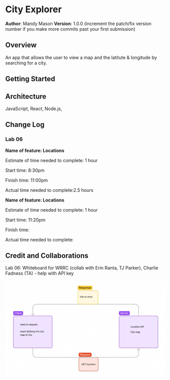 # City Explorer

**Author**: Mandy Mason
**Version**: 1.0.0 (increment the patch/fix version number if you make more commits past your first submission)

## Overview
An app that allows the user to view a map and the latitute & longitude by searching for a city.

## Getting Started
<!-- What are the steps that a user must take in order to build this app on their own machine and get it running? -->

## Architecture
JavaScript, React, Node.js, 

## Change Log

### Lab 06

**Name of feature: Locations**

Estimate of time needed to complete: 1 hour

Start time: 8:30pm

Finish time: 11:00pm

Actual time needed to complete:2.5 hours

**Name of feature: Locations**

Estimate of time needed to complete: 1 hour

Start time: 11:20pm

Finish time: 

Actual time needed to complete:

## Credit and Collaborations
Lab 06: Whiteboard for WRRC (collab with Erin Ranta, TJ Parker), Charlie Fadness (TA) - help with API key

![Lab 06 Whiteboard](img/lab06wb.jpg)
